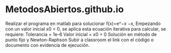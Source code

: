 # MetodosAbiertos.github.io
Realizar el programa en matlab para solucionar f(x)=e^−x −x, Empezando con un valor inicial x0 = 0, se aplica esta ecuación iterativa para calcular, se requiere: Tolerancia = 1e-6 Valor inicial = x0 = 0 Solución en método de punto fijo y Newton-Raphson Subir a classroom el link con el código o documento con evidencia de ejecución.
